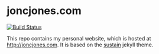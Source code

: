 
# joncjones.com
[![Build Status](https://travis-ci.com/jjones646/joncjones.com.svg?token=66obJcyszSPDZ5hfAzfP)](https://travis-ci.com/jjones646/joncjones.com?token=66obJcyszSPDZ5hfAzfP)


This repo contains my personal website, which is hosted at http://joncjones.com.  It is based on the [sustain](https://github.com/biomadeira/sustain) jekyll theme.
